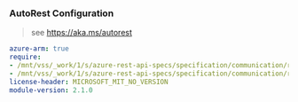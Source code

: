 ### AutoRest Configuration

> see https://aka.ms/autorest

``` yaml
azure-arm: true
require:
- /mnt/vss/_work/1/s/azure-rest-api-specs/specification/communication/resource-manager/readme.md
- /mnt/vss/_work/1/s/azure-rest-api-specs/specification/communication/resource-manager/readme.go.md
license-header: MICROSOFT_MIT_NO_VERSION
module-version: 2.1.0
```